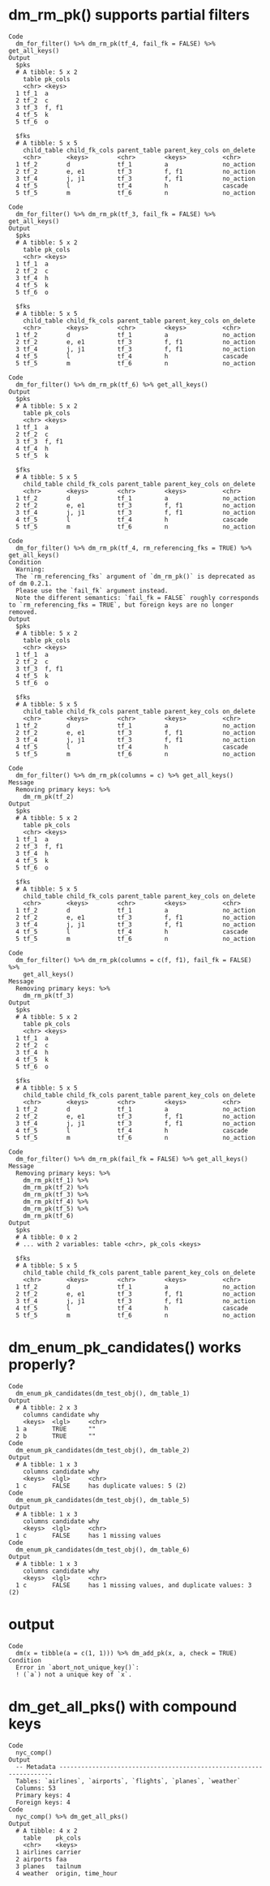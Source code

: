 # dm_rm_pk() supports partial filters

    Code
      dm_for_filter() %>% dm_rm_pk(tf_4, fail_fk = FALSE) %>% get_all_keys()
    Output
      $pks
      # A tibble: 5 x 2
        table pk_cols
        <chr> <keys> 
      1 tf_1  a      
      2 tf_2  c      
      3 tf_3  f, f1  
      4 tf_5  k      
      5 tf_6  o      
      
      $fks
      # A tibble: 5 x 5
        child_table child_fk_cols parent_table parent_key_cols on_delete
        <chr>       <keys>        <chr>        <keys>          <chr>    
      1 tf_2        d             tf_1         a               no_action
      2 tf_2        e, e1         tf_3         f, f1           no_action
      3 tf_4        j, j1         tf_3         f, f1           no_action
      4 tf_5        l             tf_4         h               cascade  
      5 tf_5        m             tf_6         n               no_action
      
    Code
      dm_for_filter() %>% dm_rm_pk(tf_3, fail_fk = FALSE) %>% get_all_keys()
    Output
      $pks
      # A tibble: 5 x 2
        table pk_cols
        <chr> <keys> 
      1 tf_1  a      
      2 tf_2  c      
      3 tf_4  h      
      4 tf_5  k      
      5 tf_6  o      
      
      $fks
      # A tibble: 5 x 5
        child_table child_fk_cols parent_table parent_key_cols on_delete
        <chr>       <keys>        <chr>        <keys>          <chr>    
      1 tf_2        d             tf_1         a               no_action
      2 tf_2        e, e1         tf_3         f, f1           no_action
      3 tf_4        j, j1         tf_3         f, f1           no_action
      4 tf_5        l             tf_4         h               cascade  
      5 tf_5        m             tf_6         n               no_action
      
    Code
      dm_for_filter() %>% dm_rm_pk(tf_6) %>% get_all_keys()
    Output
      $pks
      # A tibble: 5 x 2
        table pk_cols
        <chr> <keys> 
      1 tf_1  a      
      2 tf_2  c      
      3 tf_3  f, f1  
      4 tf_4  h      
      5 tf_5  k      
      
      $fks
      # A tibble: 5 x 5
        child_table child_fk_cols parent_table parent_key_cols on_delete
        <chr>       <keys>        <chr>        <keys>          <chr>    
      1 tf_2        d             tf_1         a               no_action
      2 tf_2        e, e1         tf_3         f, f1           no_action
      3 tf_4        j, j1         tf_3         f, f1           no_action
      4 tf_5        l             tf_4         h               cascade  
      5 tf_5        m             tf_6         n               no_action
      
    Code
      dm_for_filter() %>% dm_rm_pk(tf_4, rm_referencing_fks = TRUE) %>% get_all_keys()
    Condition
      Warning:
      The `rm_referencing_fks` argument of `dm_rm_pk()` is deprecated as of dm 0.2.1.
      Please use the `fail_fk` argument instead.
      Note the different semantics: `fail_fk = FALSE` roughly corresponds to `rm_referencing_fks = TRUE`, but foreign keys are no longer removed.
    Output
      $pks
      # A tibble: 5 x 2
        table pk_cols
        <chr> <keys> 
      1 tf_1  a      
      2 tf_2  c      
      3 tf_3  f, f1  
      4 tf_5  k      
      5 tf_6  o      
      
      $fks
      # A tibble: 5 x 5
        child_table child_fk_cols parent_table parent_key_cols on_delete
        <chr>       <keys>        <chr>        <keys>          <chr>    
      1 tf_2        d             tf_1         a               no_action
      2 tf_2        e, e1         tf_3         f, f1           no_action
      3 tf_4        j, j1         tf_3         f, f1           no_action
      4 tf_5        l             tf_4         h               cascade  
      5 tf_5        m             tf_6         n               no_action
      
    Code
      dm_for_filter() %>% dm_rm_pk(columns = c) %>% get_all_keys()
    Message
      Removing primary keys: %>%
        dm_rm_pk(tf_2)
    Output
      $pks
      # A tibble: 5 x 2
        table pk_cols
        <chr> <keys> 
      1 tf_1  a      
      2 tf_3  f, f1  
      3 tf_4  h      
      4 tf_5  k      
      5 tf_6  o      
      
      $fks
      # A tibble: 5 x 5
        child_table child_fk_cols parent_table parent_key_cols on_delete
        <chr>       <keys>        <chr>        <keys>          <chr>    
      1 tf_2        d             tf_1         a               no_action
      2 tf_2        e, e1         tf_3         f, f1           no_action
      3 tf_4        j, j1         tf_3         f, f1           no_action
      4 tf_5        l             tf_4         h               cascade  
      5 tf_5        m             tf_6         n               no_action
      
    Code
      dm_for_filter() %>% dm_rm_pk(columns = c(f, f1), fail_fk = FALSE) %>%
        get_all_keys()
    Message
      Removing primary keys: %>%
        dm_rm_pk(tf_3)
    Output
      $pks
      # A tibble: 5 x 2
        table pk_cols
        <chr> <keys> 
      1 tf_1  a      
      2 tf_2  c      
      3 tf_4  h      
      4 tf_5  k      
      5 tf_6  o      
      
      $fks
      # A tibble: 5 x 5
        child_table child_fk_cols parent_table parent_key_cols on_delete
        <chr>       <keys>        <chr>        <keys>          <chr>    
      1 tf_2        d             tf_1         a               no_action
      2 tf_2        e, e1         tf_3         f, f1           no_action
      3 tf_4        j, j1         tf_3         f, f1           no_action
      4 tf_5        l             tf_4         h               cascade  
      5 tf_5        m             tf_6         n               no_action
      
    Code
      dm_for_filter() %>% dm_rm_pk(fail_fk = FALSE) %>% get_all_keys()
    Message
      Removing primary keys: %>%
        dm_rm_pk(tf_1) %>%
        dm_rm_pk(tf_2) %>%
        dm_rm_pk(tf_3) %>%
        dm_rm_pk(tf_4) %>%
        dm_rm_pk(tf_5) %>%
        dm_rm_pk(tf_6)
    Output
      $pks
      # A tibble: 0 x 2
      # ... with 2 variables: table <chr>, pk_cols <keys>
      
      $fks
      # A tibble: 5 x 5
        child_table child_fk_cols parent_table parent_key_cols on_delete
        <chr>       <keys>        <chr>        <keys>          <chr>    
      1 tf_2        d             tf_1         a               no_action
      2 tf_2        e, e1         tf_3         f, f1           no_action
      3 tf_4        j, j1         tf_3         f, f1           no_action
      4 tf_5        l             tf_4         h               cascade  
      5 tf_5        m             tf_6         n               no_action
      

# dm_enum_pk_candidates() works properly?

    Code
      dm_enum_pk_candidates(dm_test_obj(), dm_table_1)
    Output
      # A tibble: 2 x 3
        columns candidate why  
        <keys>  <lgl>     <chr>
      1 a       TRUE      ""   
      2 b       TRUE      ""   
    Code
      dm_enum_pk_candidates(dm_test_obj(), dm_table_2)
    Output
      # A tibble: 1 x 3
        columns candidate why                        
        <keys>  <lgl>     <chr>                      
      1 c       FALSE     has duplicate values: 5 (2)
    Code
      dm_enum_pk_candidates(dm_test_obj(), dm_table_5)
    Output
      # A tibble: 1 x 3
        columns candidate why                 
        <keys>  <lgl>     <chr>               
      1 c       FALSE     has 1 missing values
    Code
      dm_enum_pk_candidates(dm_test_obj(), dm_table_6)
    Output
      # A tibble: 1 x 3
        columns candidate why                                              
        <keys>  <lgl>     <chr>                                            
      1 c       FALSE     has 1 missing values, and duplicate values: 3 (2)

# output

    Code
      dm(x = tibble(a = c(1, 1))) %>% dm_add_pk(x, a, check = TRUE)
    Condition
      Error in `abort_not_unique_key()`:
      ! (`a`) not a unique key of `x`.

# dm_get_all_pks() with compound keys

    Code
      nyc_comp()
    Output
      -- Metadata --------------------------------------------------------------------
      Tables: `airlines`, `airports`, `flights`, `planes`, `weather`
      Columns: 53
      Primary keys: 4
      Foreign keys: 4
    Code
      nyc_comp() %>% dm_get_all_pks()
    Output
      # A tibble: 4 x 2
        table    pk_cols          
        <chr>    <keys>           
      1 airlines carrier          
      2 airports faa              
      3 planes   tailnum          
      4 weather  origin, time_hour

